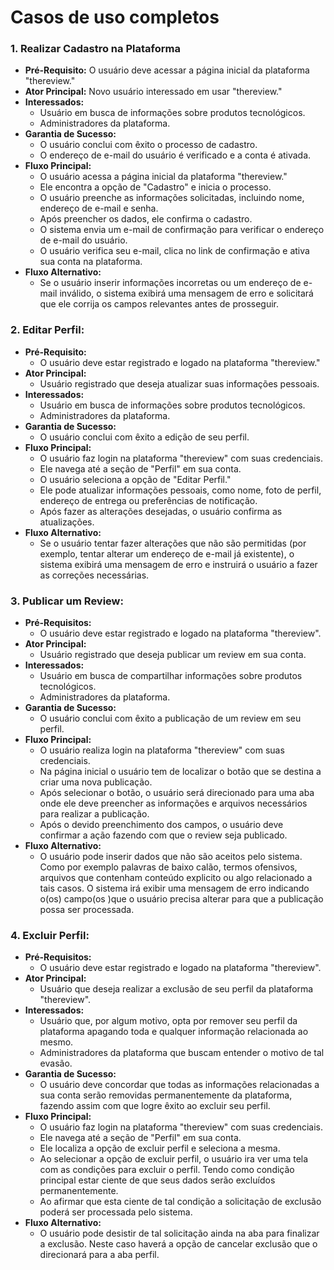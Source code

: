 # Casos de uso completos

### 1. **Realizar Cadastro na Plataforma**
* **Pré-Requisito:** O usuário deve acessar a página inicial da plataforma "thereview."
* **Ator Principal:** Novo usuário interessado em usar "thereview."
* **Interessados:**
    - Usuário em busca de informações sobre produtos tecnológicos.
    - Administradores da plataforma.
* **Garantia de Sucesso:**
    - O usuário conclui com êxito o processo de cadastro.
    - O endereço de e-mail do usuário é verificado e a conta é ativada.
* **Fluxo Principal:**
    - O usuário acessa a página inicial da plataforma "thereview."
    - Ele encontra a opção de "Cadastro" e inicia o processo.
    - O usuário preenche as informações solicitadas, incluindo nome, endereço de e-mail e senha.
    - Após preencher os dados, ele confirma o cadastro.
    - O sistema envia um e-mail de confirmação para verificar o endereço de e-mail do usuário.
    - O usuário verifica seu e-mail, clica no link de confirmação e ativa sua conta na plataforma.
* **Fluxo Alternativo:**
    - Se o usuário inserir informações incorretas ou um endereço de e-mail inválido, o sistema exibirá uma mensagem de erro e solicitará que ele corrija os campos relevantes antes de prosseguir.

### 2. **Editar Perfil:** 
* **Pré-Requisito:**
    - O usuário deve estar registrado e logado na plataforma "thereview."
* **Ator Principal:**
    - Usuário registrado que deseja atualizar suas informações pessoais.
* **Interessados:**
    - Usuário em busca de informações sobre produtos tecnológicos.
    - Administradores da plataforma.
* **Garantia de Sucesso:**
    - O usuário conclui com êxito a edição de seu perfil.
* **Fluxo Principal:**
    - O usuário faz login na plataforma "thereview" com suas credenciais.
    - Ele navega até a seção de "Perfil" em sua conta.
    - O usuário seleciona a opção de "Editar Perfil."
    - Ele pode atualizar informações pessoais, como nome, foto de perfil, endereço de entrega ou preferências de notificação.
    - Após fazer as alterações desejadas, o usuário confirma as atualizações.
* **Fluxo Alternativo:**
    - Se o usuário tentar fazer alterações que não são permitidas (por exemplo, tentar alterar um endereço de e-mail já existente), o sistema exibirá uma mensagem de erro e instruirá o usuário a fazer as correções necessárias.

### 3. **Publicar um Review:**
* **Pré-Requisitos:**
    - O usuário deve estar registrado e logado na plataforma "thereview".
* **Ator Principal:**
    - Usuário registrado que deseja publicar um review em sua conta.
* **Interessados:**
    - Usuário em busca de compartilhar informações sobre produtos tecnológicos.
    - Administradores da plataforma.
* **Garantia de Sucesso:**
    - O usuário conclui com êxito a publicação de um review em seu perfil.
* **Fluxo Principal:**
    - O usuário realiza login na plataforma "thereview" com suas credenciais.
    - Na página inicial o usuário tem de localizar o botão que se destina a criar uma nova publicação.
    - Após selecionar o botão, o usuário será direcionado para uma aba onde ele deve preencher as informações e arquivos necessários para realizar a publicação.
    - Após o devido preenchimento dos campos, o usuário deve confirmar a ação fazendo com que o review seja publicado.
* **Fluxo Alternativo:**
    - O usuário pode inserir dados que não são aceitos pelo sistema. Como por exemplo palavras de baixo calão, termos ofensivos, arquivos que contenham conteúdo explicito ou algo relacionado a tais casos. O sistema irá exibir uma mensagem de erro indicando o(os) campo(os )que o usuário precisa alterar para que a publicação possa ser processada.

### 4. **Excluir Perfil:**
* **Pré-Requisitos:**
    - O usuário deve estar registrado e logado na plataforma "thereview".
* **Ator Principal:**
    - Usuário que deseja realizar a exclusão de seu perfil da plataforma "thereview".
* **Interessados:**
    - Usuário que, por algum motivo, opta por remover seu perfil da plataforma apagando toda e qualquer informação relacionada ao mesmo.
    - Administradores da plataforma que buscam entender o motivo de tal evasão.
* **Garantia de Sucesso:**
    - O usuário deve concordar que todas as informações relacionadas a sua conta serão removidas permanentemente da plataforma, fazendo assim com que logre êxito ao excluir seu perfil.
* **Fluxo Principal:**
    - O usuário faz login na plataforma "thereview" com suas credenciais.
    - Ele navega até a seção de "Perfil" em sua conta.
    - Ele localiza a opção de excluir perfil e seleciona a mesma.
    - Ao selecionar a opção de excluir perfil, o usuário ira ver uma tela com as condições para excluir o perfil. Tendo como condição principal estar ciente de que seus dados serão excluídos permanentemente.
    - Ao afirmar que esta ciente de tal condição a solicitação de exclusão poderá ser processada pelo sistema.
* **Fluxo Alternativo:**
    - O usuário pode desistir de tal solicitação ainda na aba para finalizar a exclusão. Neste caso haverá a opção de cancelar exclusão que o direcionará para a aba perfil. 